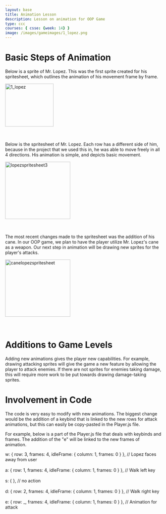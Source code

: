 ```yaml
---
layout: base
title: Animation Lesson
description: Lesson on animation for OOP Game
type: ccc
courses: { csse: {week: 14} }
image: /images/gameimages/1_lopez.png
---
```

<div>
    <div>
        <h1>Basic Steps of Animation</h1>
        <p>
            Below is a sprite of Mr. Lopez. This was the first sprite created for his spritesheet, which outlines the animation of his movement frame by frame.
        </p>
        <img src="{{ site.baseurl }}/images/gameimages/1_lopez.png" alt="1_lopez" style="height: 138px; width: 156px">
    </div>
    <br><br>
    <div>
        <p>
            Below is the spritesheet of Mr. Lopez. Each row has a different side of him, because in the project that we used this in, he was able to move freely in all 4 directions. His animation is simple, and depicts basic movement. 
        </p>
        <img src="{{ site.baseurl }}/images/gameimages/lopezspritesheet3.png" alt="lopezspritesheet3" style="height: 184px; width: 210px;">
    </div>
    <br><br>
    <div>
        <p>
        The most recent changes made to the spritesheet was the addition of his cane. In our OOP game, we plan to have the player utilize Mr. Lopez's cane as a weapon. Our next step in animation will be drawing new sprites for the player's attacks. 
        </p>
        <img src="{{ site.baseurl }}/images/gameimages/canelopezspritesheet.png" alt="canelopezspritesheet" style="height: 184px; width: 210px">
    </div>
    <br><br>
    <div>
        <h1>Additions to Game Levels</h1>
            <p>
            Adding new animations gives the player new capabilities. For example, drawing attacking sprites will give the game a new feature by allowing the player to attack enemies. If there are not sprites for enemies taking damage, this will require more work to be put towards drawing damage-taking sprites.
            </p>
    </div>
    <div>
        <h1>Involvement in Code</h1>
            <p>
                The code is very easy to modify with new animations. The biggest change would be the addition of a keybind that is linked to the new rows for attack animations, but this can easily be copy-pasted in the Player.js file. 
            </p>
            <p>
                For example, below is a part of the Player.js file that deals with keybinds and frames. The addition of the "e" will be linked to the new frames of animation. 
            <p>
            <p>
                w: { row: 3, frames: 4, idleFrame: { column: 1, frames: 0 } }, // Lopez faces away from user
                    <br><br>
	            a: { row: 1, frames: 4, idleFrame: { column: 1, frames: 0 } }, // Walk left key
                    <br><br>
                    s: { }, // no action
                    <br><br>
	            d: { row: 2, frames: 4, idleFrame: { column: 1, frames: 0 } }, // Walk right key
                    <br><br>
                e: { row: _, frames: 4, idleFrame: { column: 1, frames: 0 } }, // Animation for attack
            </p>